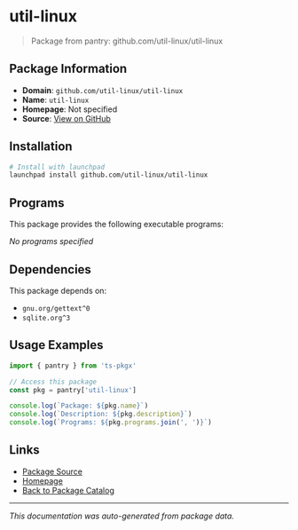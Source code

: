 # util-linux

> Package from pantry: github.com/util-linux/util-linux

## Package Information

- **Domain**: `github.com/util-linux/util-linux`
- **Name**: `util-linux`
- **Homepage**: Not specified
- **Source**: [View on GitHub](https://github.com/pkgxdev/pantry/tree/main/projects/github.com/util-linux/util-linux/package.yml)

## Installation

```bash
# Install with launchpad
launchpad install github.com/util-linux/util-linux
```

## Programs

This package provides the following executable programs:

*No programs specified*

## Dependencies

This package depends on:

- `gnu.org/gettext^0`
- `sqlite.org^3`

## Usage Examples

```typescript
import { pantry } from 'ts-pkgx'

// Access this package
const pkg = pantry['util-linux']

console.log(`Package: ${pkg.name}`)
console.log(`Description: ${pkg.description}`)
console.log(`Programs: ${pkg.programs.join(', ')}`)
```

## Links

- [Package Source](https://github.com/pkgxdev/pantry/tree/main/projects/github.com/util-linux/util-linux/package.yml)
- [Homepage](#)
- [Back to Package Catalog](../../../package-catalog.md)

---

*This documentation was auto-generated from package data.*
